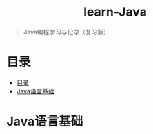 <div align="center">

<h1>learn-Java</h1>

</div>

> Java编程学习与记录（复习版）

# 目录

- [目录](#目录)
- [Java语言基础](#java语言基础)

# Java语言基础


